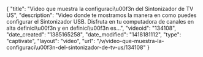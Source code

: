 {
    "title": "Video que muestra la configuraci\u00f3n del Sintonizador de TV US",
    "description": "Video donde te mostramos la manera en como puedes configurar el Sintonizador USB. Disfruta en tu computadora de canales en alta definici\u00f3n y en definici\u00f3n es...",
    "videoid": "134108",
    "date_created": "1385165258",
    "date_modified": "1418181112",
    "type": "captivate",
    "layout": "video",
    "url": "\/v\/video-que-muestra-la-configuraci\u00f3n-del-sintonizador-de-tv-us\/134108"
}